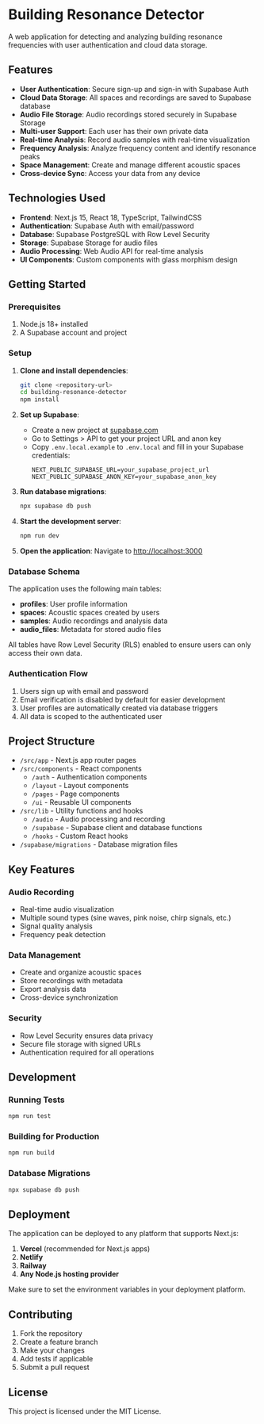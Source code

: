 # Building Resonance Detector

A web application for detecting and analyzing building resonance frequencies with user authentication and cloud data storage.

## Features

- **User Authentication**: Secure sign-up and sign-in with Supabase Auth
- **Cloud Data Storage**: All spaces and recordings are saved to Supabase database
- **Audio File Storage**: Audio recordings stored securely in Supabase Storage
- **Multi-user Support**: Each user has their own private data
- **Real-time Analysis**: Record audio samples with real-time visualization
- **Frequency Analysis**: Analyze frequency content and identify resonance peaks
- **Space Management**: Create and manage different acoustic spaces
- **Cross-device Sync**: Access your data from any device

## Technologies Used

- **Frontend**: Next.js 15, React 18, TypeScript, TailwindCSS
- **Authentication**: Supabase Auth with email/password
- **Database**: Supabase PostgreSQL with Row Level Security
- **Storage**: Supabase Storage for audio files
- **Audio Processing**: Web Audio API for real-time analysis
- **UI Components**: Custom components with glass morphism design

## Getting Started

### Prerequisites

1. Node.js 18+ installed
2. A Supabase account and project

### Setup

1. **Clone and install dependencies**:
   ```bash
   git clone <repository-url>
   cd building-resonance-detector
   npm install
   ```

2. **Set up Supabase**:
   - Create a new project at [supabase.com](https://supabase.com)
   - Go to Settings > API to get your project URL and anon key
   - Copy `.env.local.example` to `.env.local` and fill in your Supabase credentials:
     ```
     NEXT_PUBLIC_SUPABASE_URL=your_supabase_project_url
     NEXT_PUBLIC_SUPABASE_ANON_KEY=your_supabase_anon_key
     ```

3. **Run database migrations**:
   ```bash
   npx supabase db push
   ```

4. **Start the development server**:
   ```bash
   npm run dev
   ```

5. **Open the application**:
   Navigate to [http://localhost:3000](http://localhost:3000)

### Database Schema

The application uses the following main tables:

- **profiles**: User profile information
- **spaces**: Acoustic spaces created by users
- **samples**: Audio recordings and analysis data
- **audio_files**: Metadata for stored audio files

All tables have Row Level Security (RLS) enabled to ensure users can only access their own data.

### Authentication Flow

1. Users sign up with email and password
2. Email verification is disabled by default for easier development
3. User profiles are automatically created via database triggers
4. All data is scoped to the authenticated user

## Project Structure

- `/src/app` - Next.js app router pages
- `/src/components` - React components
  - `/auth` - Authentication components
  - `/layout` - Layout components
  - `/pages` - Page components
  - `/ui` - Reusable UI components
- `/src/lib` - Utility functions and hooks
  - `/audio` - Audio processing and recording
  - `/supabase` - Supabase client and database functions
  - `/hooks` - Custom React hooks
- `/supabase/migrations` - Database migration files

## Key Features

### Audio Recording
- Real-time audio visualization
- Multiple sound types (sine waves, pink noise, chirp signals, etc.)
- Signal quality analysis
- Frequency peak detection

### Data Management
- Create and organize acoustic spaces
- Store recordings with metadata
- Export analysis data
- Cross-device synchronization

### Security
- Row Level Security ensures data privacy
- Secure file storage with signed URLs
- Authentication required for all operations

## Development

### Running Tests
```bash
npm run test
```

### Building for Production
```bash
npm run build
```

### Database Migrations
```bash
npx supabase db push
```

## Deployment

The application can be deployed to any platform that supports Next.js:

1. **Vercel** (recommended for Next.js apps)
2. **Netlify**
3. **Railway**
4. **Any Node.js hosting provider**

Make sure to set the environment variables in your deployment platform.

## Contributing

1. Fork the repository
2. Create a feature branch
3. Make your changes
4. Add tests if applicable
5. Submit a pull request

## License

This project is licensed under the MIT License.